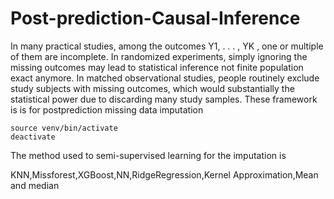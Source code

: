 # Post-prediction-Causal-Inference
In many practical studies, among the outcomes Y1, . . . , YK , one or multiple of them are
incomplete. In randomized experiments, simply ignoring the missing outcomes may lead to
statistical inference not finite population exact anymore. In matched observational studies,
people routinely exclude study subjects with missing outcomes, which would substantially
the statistical power due to discarding many study samples.
These framework is is for postprediction missing data imputation


```
source venv/bin/activate
deactivate
```

The method used to semi-supervised learning for the imputation is 

KNN,Missforest,XGBoost,NN,RidgeRegression,Kernel Approximation,Mean and median